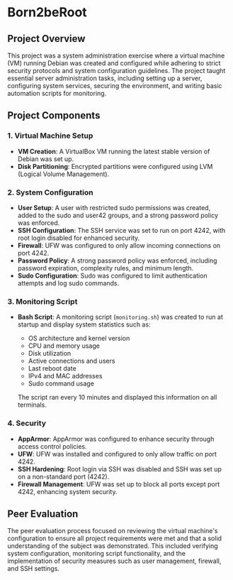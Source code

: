 # Born2beRoot

## Project Overview

This project was a system administration exercise where a virtual machine (VM) running Debian was created and configured while adhering to strict security protocols and system configuration guidelines. The project taught essential server administration tasks, including setting up a server, configuring system services, securing the environment, and writing basic automation scripts for monitoring.

## Project Components

### 1. Virtual Machine Setup
- **VM Creation**: A VirtualBox VM running the latest stable version of Debian was set up.
- **Disk Partitioning**: Encrypted partitions were configured using LVM (Logical Volume Management).

### 2. System Configuration
- **User Setup**: A user with restricted sudo permissions was created, added to the sudo and user42 groups, and a strong password policy was enforced.
- **SSH Configuration**: The SSH service was set to run on port 4242, with root login disabled for enhanced security.
- **Firewall**: UFW was configured to only allow incoming connections on port 4242.
- **Password Policy**: A strong password policy was enforced, including password expiration, complexity rules, and minimum length.
- **Sudo Configuration**: Sudo was configured to limit authentication attempts and log sudo commands.

### 3. Monitoring Script
- **Bash Script**: A monitoring script (`monitoring.sh`) was created to run at startup and display system statistics such as:
  - OS architecture and kernel version
  - CPU and memory usage
  - Disk utilization
  - Active connections and users
  - Last reboot date
  - IPv4 and MAC addresses
  - Sudo command usage
  
  The script ran every 10 minutes and displayed this information on all terminals.

### 4. Security
- **AppArmor**: AppArmor was configured to enhance security through access control policies.
- **UFW**: UFW was installed and configured to only allow traffic on port 4242.
- **SSH Hardening**: Root login via SSH was disabled and SSH was set up on a non-standard port (4242).
- **Firewall Management**: UFW was set up to block all ports except port 4242, enhancing system security.

## Peer Evaluation

The peer evaluation process focused on reviewing the virtual machine's configuration to ensure all project requirements were met and that a solid understanding of the subject was demonstrated. This included verifying system configuration, monitoring script functionality, and the implementation of security measures such as user management, firewall, and SSH settings.



